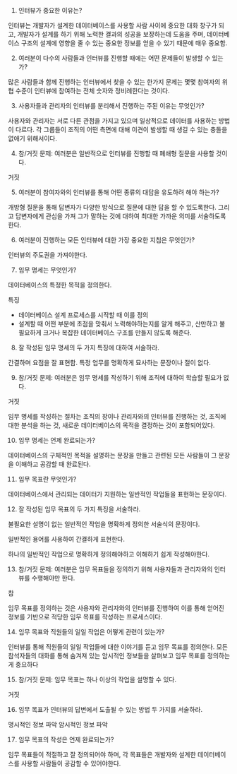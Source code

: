1. 인터뷰가 중요한 이유는?

인터뷰는 개발자가 설계한 데이터베이스를 사용할 사람 사이에 중요한 대화 창구가 되고, 개발자가 설계를 하기 위해 노력한 결과의 성공을 보장하는데 도움을 주며, 데이터베이스 구조의 설계에 영향을 줄 수 있는 중요한 정보를 얻을 수 있기 때문에 매우 중요함.

2. 여러분이 다수의 사람들과 인터뷰를 진행할 때에는 어떤 문제들이 발생할 수 있는가?

많은 사람들과 함께 진행하는 인터뷰에서 찾을 수 있는 한가지 문제는 몇몇 참여자의 위협 수준이 인터뷰에 참여하는 전체 숫자와 정비례한다는 것이다.

3. 사용자들과 관리자의 인터뷰를 분리해서 진행하는 주된 이유는 무엇인가?

사용자와 관리자는 서로 다른 관점을 가지고 있으며 일상적으로 데이터를 사용하는 방법이 다르다.
각 그룹들이 조직의 어떤 측면에 대해 이견이 발생할 때 생길 수 있는 충돌을 없애기 위해서이다.

4. 참/거짓 문제: 여러분은 일반적으로 인터뷰를 진행할 때 폐쇄형 질문을 사용할 것이다.

거짓

5. 여러분이 참여자와의 인터뷰를 통해 어떤 종류의 대답을 유도하려 해야 하는가?

개방형 질문을 통해 답변자가 다양한 방식으로 질문에 대한 답을 할 수 있도록한다. 그리고 답변자에게 관심을 가져 그가 말하는 것에 대하여 최대한 가까운 의미를 서술하도록한다.

6. 여러분이 진행하는 모든 인터뷰에 대한 가장 중요한 지침은 무엇인가?

인터뷰의 주도권을 가져야한다.

7. 임무 명세는 무엇인가?

데이터베이스의 특정한 목적을 정의한다.

특징
- 데이터베이스 설계 프로세스를 시작할 때 이를 정의
- 설계할 때 어떤 부분에 초점을 맞춰서 노력해야하는지를 알게 해주고, 산만하고 불필요하게 크거나 복잡한 데이터베이스 구조를 만들지 않도록 해준다.

8. 잘 작성된 임무 명세의 두 가지 특징에 대하여 서술하라.

간결하며 요점을 잘 표현함.
특정 업무를 명확하게 묘사하는 문장이나 절이 없다.

9. 참/거짓 문제: 여러분은 임무 명세를 작성하기 위해 조직에 대하여 학습할 필요가 없다.

거짓

임무 명세를 작성하는 절차는 조직의 장이나 관리자와의 인터뷰를 진행하는 것, 조직에 대한 분석을 하는 것, 새로운 데이터베이스의 목적을 결정하는 것이 포함되어있다.

10. 임무 명세는 언제 완료되는가?

데이터베이스의 구체적인 목적을 설명하는 문장을 만들고 관련된 모든 사람들이 그 문장을 이해하고 공감할 때 완료된다.

11. 임무 목표란 무엇인가?

데이터베이스에서 관리되는 데이터가 지원하는 일반적인 작업들을 표현하는 문장이다.

12. 잘 작성된 임무 목표의 두 가지 특징을 서술하라.

불필요한 설명이 없는 일반적인 작업을 명확하게 정의한 서술식의 문장이다. 

일반적인 용어를 사용하여 간결하게 표현한다.

하나의 일반적인 작업으로 명확하게 정의해야하고 이해하기 쉽게 작성해야한다.

13. 참/거짓 문제: 여러분은 임무 목표들을 정의하기 위해 사용자들과 관리자와의 인터뷰를 수행해야만 한다.

참

임무 목표를 정의하는 것은 사용자와 관리자와의 인터뷰를 진행하여 이를 통해 얻어진 정보를 기반으로 적당한 임무 목표를 작성하는 프로세스이다.

14. 임무 목표와 직원들의 일일 작업은 어떻게 관련이 있는가?

인터뷰를 통해 직원들의 일일 작업들에 대한 이야기를 듣고 임무 목표를 정의한다. 모든 참석자들의 대화를 통해 숨겨져 있는 암시적인 정보들을 살펴보고 임무 목표를 정의하는게 중요하다 

15. 참/거짓 문제: 임무 목표는 하나 이상의 작업을 설명할 수 있다.

거짓

16. 임무 목표가 인터뷰의 답변에서 도출될 수 있는 방법 두 가지를 서술하라.

명시적인 정보 파악
암시적인 정보 파악

17. 임무 목표의 작성은 언제 완료되는가?

임무 목표들이 적절하고 잘 정의되어야 하며, 각 목표들은 개발자와 설계한 데이터베이스를 사용할 사람들이 공감할 수 있어야한다.